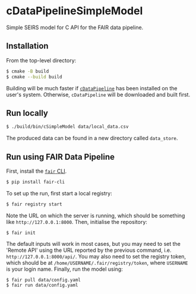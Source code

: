 # cDataPipelineSimpleModel

Simple SEIRS model for C API for the FAIR data pipeline.

## Installation

From the top-level directory:

```bash
$ cmake -B build
$ cmake --build build
```

Building will be much faster if
[`cDataPipeline`](https://github.com/PlasmaFAIR/cDataPipeline) has been installed
on the user's system. Otherwise, `cDataPipeline` will be downloaded and built first.

## Run locally

```bash
$ ./build/bin/cSimpleModel data/local_data.csv
```

The produced data can be found in a new directory called `data_store`.

## Run using FAIR Data Pipeline


First, install the [`fair` CLI](https://github.com/FAIRDataPipeline/FAIR-CLI).

```bash
$ pip install fair-cli
```

To set up the run, first start a local registry:

```bash
$ fair registry start
```

Note the URL on which the server is running, which should be something like
`http://127.0.0.1:8000`. Then, initialise the repository:

```
$ fair init
```

The default inputs will work in most cases, but you may need to set the 'Remote API'
using the URL reported by the previous command, i.e. `http://127.0.0.1:8000/api/`.
You may also need to set the registry token, which should be at
`/home/USERNAME/.fair/registry/token`, where `USERNAME` is your login name. Finally,
run the model using:

```
$ fair pull data/config.yaml
$ fair run data/config.yaml
```
